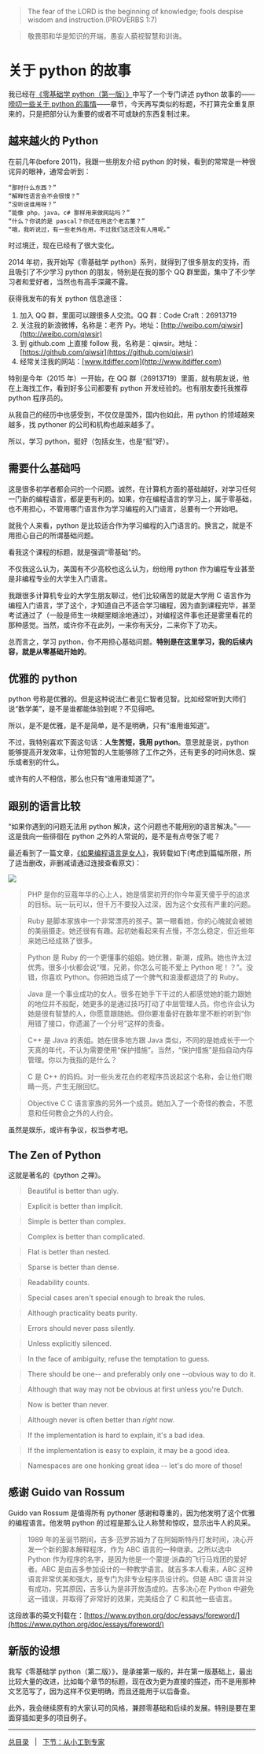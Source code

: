 > The fear of the LORD is the beginning of knowledge; fools despise wisdom and instruction.(PROVERBS 1:7)

>敬畏耶和华是知识的开端，愚妄人藐视智慧和训诲。

# 关于 python 的故事

我已经在[《零基础学 python（第一版）》](https://github.com/qiwsir/ITArticles/blob/master/BasicPython/index.md)中写了一个专门讲述 python 故事的——[唠叨一些关于 python 的事情](https://github.com/qiwsir/ITArticles/blob/master/BasicPython/001.md)——章节，今天再写类似的标题，不打算完全重复原来的，只是把部分认为重要的或者不可或缺的东西复制过来。

## 越来越火的 Python

在前几年(before 2011)，我跟一些朋友介绍 python 的时候，看到的常常是一种很诧异的眼神，通常会听到：

    “那时什么东西？”
	“解释性语言会不会很慢？”
	“没听说谁用呀？”
	“能像 php，java，c# 那样用来做网站吗？”
	“什么？你说的是 pascal？你还在用这个老古董？”
	“哦，我听说过，有一些老外在用，不过我们这还没有人用呢。”
	
时过境迁，现在已经有了很大变化。

2014 年初，我开始写《零基础学 python》系列，就得到了很多朋友的支持，而且吸引了不少学习 python 的朋友，特别是在我的那个 QQ 群里面，集中了不少学习者和爱好者，当然也有高手深藏不露。

获得我发布的有关 python 信息途径：

1. 加入 QQ 群，里面可以跟很多人交流。QQ 群：Code Craft：26913719
2. 关注我的新浪微博，名称是：老齐 Py。地址：[http://weibo.com/qiwsir](http://weibo.com/qiwsir)
3. 到 github.com 上直接 follow 我，名称是：qiwsir。地址：[https://github.com/qiwsir](https://github.com/qiwsir)
4. 经常关注我的网站：[www.itdiffer.com](http://www.itdiffer.com)
	
特别是今年（2015 年）一开始，在 QQ 群（26913719）里面，就有朋友说，他在上海找工作，看到好多公司都要有 python 开发经验的。也有朋友委托我推荐 python 程序员的。

从我自己的经历中也感受到，不仅仅是国外，国内也如此，用 python 的领域越来越多，找 pythoner 的公司和机构也越来越多了。

所以，学习 python，挺好（包括女生，也是“挺”好）。

## 需要什么基础吗

这是很多初学者都会问的一个问题。诚然，在计算机方面的基础越好，对学习任何一门新的编程语言，都是更有利的。如果，你在编程语言的学习上，属于零基础，也不用担心，不管用哪门语言作为学习编程的入门语言，总要有一个开始吧。

就我个人来看，python 是比较适合作为学习编程的入门语言的。换言之，就是不用担心自己的所谓基础问题。

看我这个课程的标题，就是强调“零基础”的。

不仅我这么认为，美国有不少高校也这么认为，纷纷用 python 作为编程专业甚至是非编程专业的大学生入门语言。

我跟很多计算机专业的大学生朋友聊过，他们比较痛苦的就是大学用 C 语言作为编程入门语言，学了这个，才知道自己不适合学习编程，因为直到课程完毕，甚至考试通过了（一般是师生一块糊里糊涂地通过），对编程这件事也还是雾里看花的那种感觉。当然，或许你不在此列，一来你有天分，二来你下了功夫。

总而言之，学习 python，你不用担心基础问题。**特别是在这里学习，我的后续内容，就是从零基础开始的**。

## 优雅的 python

python 号称是优雅的。但是这种说法仁者见仁智者见智。比如经常听到大师们说“数学美”，是不是谁都能体验到呢？不见得吧。

所以，是不是优雅，是不是简单，是不是明确，只有“谁用谁知道”。

不过，我特别喜欢下面这句话：**人生苦短，我用 python**。意思就是说，python 能够提高开发效率，让你短暂的人生能够除了工作之外，还有更多的时间休息、娱乐或者别的什么。

或许有的人不相信，那么也只有“谁用谁知道了”。

## 跟别的语言比较

“如果你遇到的问题无法用 python 解决，这个问题也不能用别的语言解决。”——这是我向一些徘徊在 python 之外的人常说的，是不是有点夸张了呢？

最近看到了一篇文章，[《如果编程语言是女人》](http://www.vaikan.com/if-programming-languages-are-woman/)，我转载如下(考虑到篇幅所限，所了适当删改，非删减请通过连接查看原文)：

![](./0images/01.jpg)

>PHP 是你的豆蔻年华的心上人，她是情窦初开的你今年夏天傻乎乎的追求的目标。玩一玩可以，但千万不要投入过深，因为这个女孩有严重的问题。

>Ruby 是脚本家族中一个非常漂亮的孩子。第一眼看她，你的心魄就会被她的美丽摄走。她还很有有趣。起初她看起来有点慢，不怎么稳定，但近些年来她已经成熟了很多。

>Python 是 Ruby 的一个更懂事的姐姐。她优雅，新潮，成熟。她也许太过优秀。很多小伙都会说“嘿，兄弟，你怎么可能不爱上 Python 呢！？”。没错，你喜欢 Python。你把她当成了一个脾气和浪漫都退烧了的 Ruby。

>Java 是一个事业成功的女人。很多在她手下干过的人都感觉她的能力跟她的地位并不般配，她更多的是通过技巧打动了中层管理人员。你也许会认为她是很有智慧的人，你愿意跟随她。但你要准备好在数年里不断的听到“你用错了接口，你遗漏了一个分号”这样的责备。

>C++ 是 Java 的表姐。她在很多地方跟 Java 类似，不同的是她成长于一个天真的年代，不认为需要使用“保护措施”。当然，“保护措施”是指自动内存管理。你以为我指的是什么？

>C 是 C++ 的妈妈。对一些头发花白的老程序员说起这个名称，会让他们眼睛一亮，产生无限回忆。

>Objective C C 语言家族的另外一个成员。她加入了一个奇怪的教会，不愿意和任何教会之外的人约会。

虽然是娱乐，或许有争议，权当参考吧。

## The Zen of Python

这就是著名的《python 之禅》。

>Beautiful is better than ugly.

>Explicit is better than implicit.

>Simple is better than complex.

>Complex is better than complicated.

>Flat is better than nested.

>Sparse is better than dense.

>Readability counts.

>Special cases aren't special enough to break the rules.

>Although practicality beats purity.

>Errors should never pass silently.

>Unless explicitly silenced.

>In the face of ambiguity, refuse the temptation to guess.

>There should be one-- and preferably only one --obvious way to do it.

>Although that way may not be obvious at first unless you're Dutch.

>Now is better than never.

>Although never is often better than *right* now.

>If the implementation is hard to explain, it's a bad idea.

>If the implementation is easy to explain, it may be a good idea.

>Namespaces are one honking great idea -- let's do more of those!

## 感谢 Guido van Rossum

Guido van Rossum 是值得所有 pythoner 感谢和尊重的，因为他发明了这个优雅的编程语言。他发明 python 的过程是那么让人称赞和惊叹，显示出牛人的风采。

>1989 年的圣诞节期间，吉多·范罗苏姆为了在阿姆斯特丹打发时间，决心开发一个新的脚本解释程序，作为 ABC 语言的一种继承。之所以选中 Python 作为程序的名字，是因为他是一个蒙提·派森的飞行马戏团的爱好者。ABC 是由吉多参加设计的一种教学语言。就吉多本人看来，ABC 这种语言非常优美和强大，是专门为非专业程序员设计的。但是 ABC 语言并没有成功，究其原因，吉多认为是非开放造成的。吉多决心在 Python 中避免这一错误，并取得了非常好的效果，完美结合了 C 和其他一些语言。

这段故事的英文刊载在：[https://www.python.org/doc/essays/foreword/](https://www.python.org/doc/essays/foreword/)

## 新版的设想

我写《零基础学 python（第二版）》，是承接第一版的，并在第一版基础上，最出比较大量的改进，比如每个章节的标题，现在改为更为直接的描述，而不是用那种文艺范写了，因为这样不仅更明确，而且还能用于以后备查。

此外，我会继续原有的大家认可的风格，兼顾零基础和后续的发展。特别是要在里面穿插如更多的项目例子。

-------

[总目录](./index.md)&nbsp;&nbsp;&nbsp;|&nbsp;&nbsp;&nbsp;[下节：从小工到专家](./02.md)
